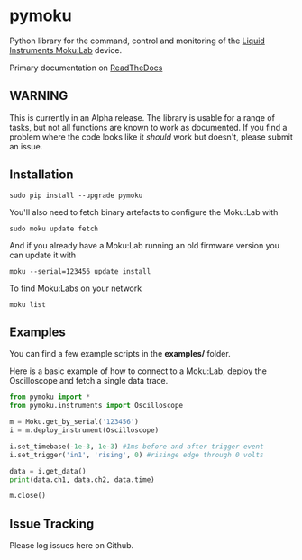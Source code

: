 
# pymoku

Python library for the command, control and monitoring of the [Liquid Instruments Moku:Lab](http://www.liquidinstruments.com) device.

Primary documentation on [ReadTheDocs](http://pymoku.readthedocs.org)

## WARNING
This is currently in an Alpha release. The library is usable for a range of tasks, but not all functions are known to work as documented. If you find a problem where the code looks like it *should* work but doesn't, please submit an issue.

## Installation

    sudo pip install --upgrade pymoku

You'll also need to fetch binary artefacts to configure the Moku:Lab with

    sudo moku update fetch

And if you already have a Moku:Lab running an old firmware version you can update it with

    moku --serial=123456 update install

To find Moku:Labs on your network

    moku list

## Examples
You can find a few example scripts in the **examples/** folder.

Here is a basic example of how to connect to a Moku:Lab, deploy the Oscilloscope and fetch a single data trace.

```python
from pymoku import *
from pymoku.instruments import Oscilloscope

m = Moku.get_by_serial('123456')
i = m.deploy_instrument(Oscilloscope)

i.set_timebase(-1e-3, 1e-3) #1ms before and after trigger event
i.set_trigger('in1', 'rising', 0) #risinge edge through 0 volts

data = i.get_data()
print(data.ch1, data.ch2, data.time)

m.close()
```

## Issue Tracking
Please log issues here on Github.
